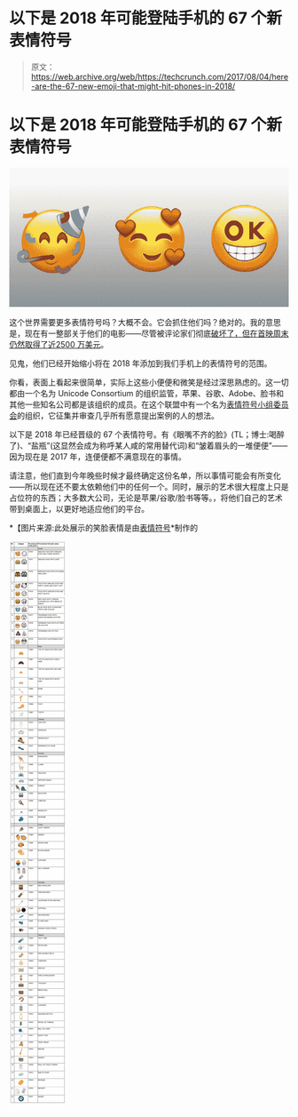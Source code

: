 # 以下是 2018 年可能登陆手机的 67 个新表情符号 

> 原文：<https://web.archive.org/web/https://techcrunch.com/2017/08/04/here-are-the-67-new-emoji-that-might-hit-phones-in-2018/>

# 以下是 2018 年可能登陆手机的 67 个新表情符号

![](img/260245fca1ee1bc44bf8b894d3c021d2.png)

这个世界需要更多表情符号吗？大概不会。它会抓住他们吗？绝对的。我的意思是，现在有一整部关于他们的电影——尽管被评论家们彻底[破坏了，但在首映周末仍然取得了近](https://web.archive.org/web/20221006075557/https://www.rottentomatoes.com/m/the_emoji_movie/)[2500 万美元](https://web.archive.org/web/20221006075557/http://www.boxofficemojo.com/movies/?id=theemojimovie.htm)。

见鬼，他们已经开始缩小将在 2018 年添加到我们手机上的表情符号的范围。

你看，表面上看起来很简单，实际上这些小便便和微笑是经过深思熟虑的。这一切都由一个名为 Unicode Consortium 的组织监管，苹果、谷歌、Adobe、脸书和其他一些知名公司都是该组织的成员。在这个联盟中有一个名为[表情符号小组委员会](https://web.archive.org/web/20221006075557/http://www.latimes.com/business/technology/la-fi-tn-emoji-q-and-a-20160125-htmlstory.html)的组织，它征集并审查几乎所有愿意提出案例的人的想法。

以下是 2018 年已经晋级的 67 个表情符号。有《眼嘴不齐的脸》(TL；博士:喝醉了)、“盐瓶”(这显然会成为称呼某人咸的常用替代词)和“皱着眉头的一堆便便”——因为现在是 2017 年，连便便都不满意现在的事情。

请注意，他们直到今年晚些时候才最终确定这份名单，所以事情可能会有所变化——所以现在还不要太依赖他们中的任何一个。同时，展示的艺术很大程度上只是占位符的东西；大多数大公司，无论是苹果/谷歌/脸书等等。，将他们自己的艺术带到桌面上，以更好地适应他们的平台。

*【图片来源:此处展示的笑脸表情是由[表情符号](https://web.archive.org/web/20221006075557/https://www.emojixpress.com/)*制作的

![](img/aebb321957908c4ed462475dd8717068.png)